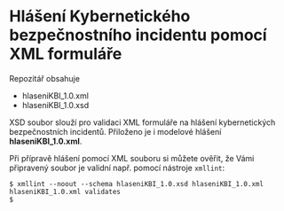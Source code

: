 # Hlášení Kybernetického bezpečnostního incidentu pomocí XML formuláře

Repozitář obsahuje

- hlaseniKBI_1.0.xml
- hlaseniKBI_1.0.xsd

XSD soubor slouží pro validaci XML formuláře na hlášení kybernetických
bezpečnostních incidentů. Přiloženo je i modelové hlášení
**hlaseniKBI_1.0.xml**.

Při přípravě hlášení pomocí XML souboru si můžete ověřit, že Vámi
připravený soubor je validní např. pomocí nástroje `xmllint`:

```
$ xmllint --noout --schema hlaseniKBI_1.0.xsd hlaseniKBI_1.0.xml  
hlaseniKBI_1.0.xml validates  
$  
```
